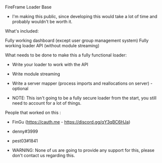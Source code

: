 FireFrame Loader Base 

- I'm making this public, since developing this would take a lot of time and probably wouldn't be worth it.

What's included:

Fully working dashboard (except user group management system)
Fully working loader API (without module streaming)

What needs to be done to make this a fully functional loader:

- Write your loader to work with the API
- Write module streaming
- Write a server mapper (process imports and reallocations on server) - optional

- NOTE: This isn't going to be a fully secure loader from the start, you still need to account for a lot of things.

People that worked on this :

- FinGu (https://cauth.me - https://discord.gg/qY3qBC6HJa)
- denny#3999
- pest03#1841


- WARNING: None of us are going to provide any support for this, please don't contact us regarding this.


